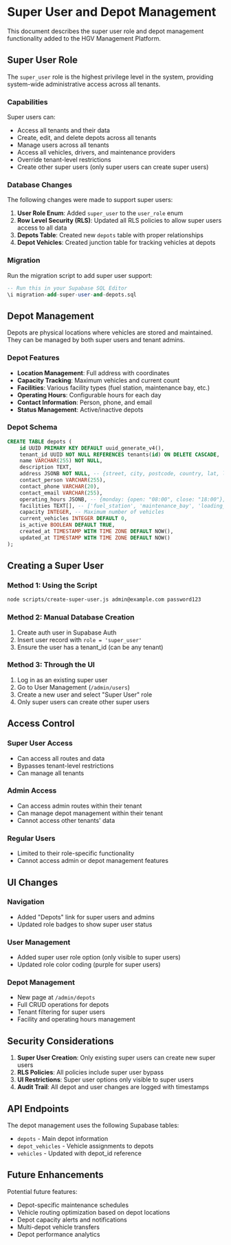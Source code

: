 # Super User and Depot Management

This document describes the super user role and depot management functionality added to the HGV Management Platform.

## Super User Role

The `super_user` role is the highest privilege level in the system, providing system-wide administrative access across all tenants.

### Capabilities

Super users can:
- Access all tenants and their data
- Create, edit, and delete depots across all tenants
- Manage users across all tenants
- Access all vehicles, drivers, and maintenance providers
- Override tenant-level restrictions
- Create other super users (only super users can create super users)

### Database Changes

The following changes were made to support super users:

1. **User Role Enum**: Added `super_user` to the `user_role` enum
2. **Row Level Security (RLS)**: Updated all RLS policies to allow super users access to all data
3. **Depots Table**: Created new `depots` table with proper relationships
4. **Depot Vehicles**: Created junction table for tracking vehicles at depots

### Migration

Run the migration script to add super user support:

```sql
-- Run this in your Supabase SQL Editor
\i migration-add-super-user-and-depots.sql
```

## Depot Management

Depots are physical locations where vehicles are stored and maintained. They can be managed by both super users and tenant admins.

### Depot Features

- **Location Management**: Full address with coordinates
- **Capacity Tracking**: Maximum vehicles and current count
- **Facilities**: Various facility types (fuel station, maintenance bay, etc.)
- **Operating Hours**: Configurable hours for each day
- **Contact Information**: Person, phone, and email
- **Status Management**: Active/inactive depots

### Depot Schema

```sql
CREATE TABLE depots (
    id UUID PRIMARY KEY DEFAULT uuid_generate_v4(),
    tenant_id UUID NOT NULL REFERENCES tenants(id) ON DELETE CASCADE,
    name VARCHAR(255) NOT NULL,
    description TEXT,
    address JSONB NOT NULL, -- {street, city, postcode, country, lat, lng}
    contact_person VARCHAR(255),
    contact_phone VARCHAR(20),
    contact_email VARCHAR(255),
    operating_hours JSONB, -- {monday: {open: "08:00", close: "18:00"}, ...}
    facilities TEXT[], -- ['fuel_station', 'maintenance_bay', 'loading_dock', 'storage']
    capacity INTEGER, -- Maximum number of vehicles
    current_vehicles INTEGER DEFAULT 0,
    is_active BOOLEAN DEFAULT TRUE,
    created_at TIMESTAMP WITH TIME ZONE DEFAULT NOW(),
    updated_at TIMESTAMP WITH TIME ZONE DEFAULT NOW()
);
```

## Creating a Super User

### Method 1: Using the Script

```bash
node scripts/create-super-user.js admin@example.com password123
```

### Method 2: Manual Database Creation

1. Create auth user in Supabase Auth
2. Insert user record with `role = 'super_user'`
3. Ensure the user has a tenant_id (can be any tenant)

### Method 3: Through the UI

1. Log in as an existing super user
2. Go to User Management (`/admin/users`)
3. Create a new user and select "Super User" role
4. Only super users can create other super users

## Access Control

### Super User Access
- Can access all routes and data
- Bypasses tenant-level restrictions
- Can manage all tenants

### Admin Access
- Can access admin routes within their tenant
- Can manage depot management within their tenant
- Cannot access other tenants' data

### Regular Users
- Limited to their role-specific functionality
- Cannot access admin or depot management features

## UI Changes

### Navigation
- Added "Depots" link for super users and admins
- Updated role badges to show super user status

### User Management
- Added super user role option (only visible to super users)
- Updated role color coding (purple for super users)

### Depot Management
- New page at `/admin/depots`
- Full CRUD operations for depots
- Tenant filtering for super users
- Facility and operating hours management

## Security Considerations

1. **Super User Creation**: Only existing super users can create new super users
2. **RLS Policies**: All policies include super user bypass
3. **UI Restrictions**: Super user options only visible to super users
4. **Audit Trail**: All depot and user changes are logged with timestamps

## API Endpoints

The depot management uses the following Supabase tables:
- `depots` - Main depot information
- `depot_vehicles` - Vehicle assignments to depots
- `vehicles` - Updated with depot_id reference

## Future Enhancements

Potential future features:
- Depot-specific maintenance schedules
- Vehicle routing optimization based on depot locations
- Depot capacity alerts and notifications
- Multi-depot vehicle transfers
- Depot performance analytics


